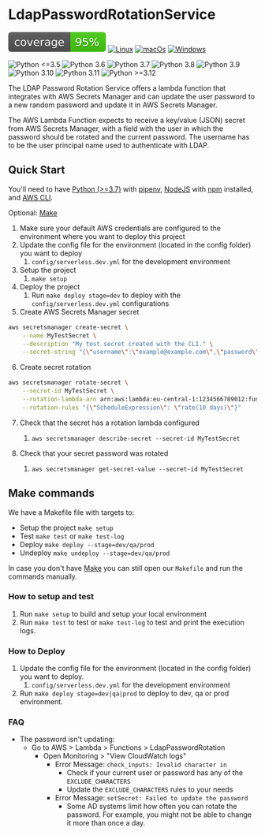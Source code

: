 # LdapPasswordRotationService

![coverage](docs/img/coverage.svg)
[![Linux](https://github.com/DanielRDias/ldap-password-rotation/actions/workflows/linux.yml/badge.svg)](https://github.com/DanielRDias/ldap-password-rotation/actions/workflows/linux.yml)
[![macOs](https://github.com/DanielRDias/ldap-password-rotation/actions/workflows/macos.yml/badge.svg)](https://github.com/DanielRDias/ldap-password-rotation/actions/workflows/macos.yml)
[![Windows](https://github.com/DanielRDias/ldap-password-rotation/actions/workflows/windows.yml/badge.svg)](https://github.com/DanielRDias/ldap-password-rotation/actions/workflows/windows.yml)

![Python <=3.5](https://img.shields.io/badge/python-<=3.5-red.svg)
![Python 3.6](https://img.shields.io/badge/python-3.6-yellow.svg)
![Python 3.7](https://img.shields.io/badge/python-3.7-green.svg)
![Python 3.8](https://img.shields.io/badge/python-3.8-green.svg)
![Python 3.9](https://img.shields.io/badge/python-3.9-green.svg)
![Python 3.10](https://img.shields.io/badge/python-3.10-green.svg)
![Python 3.11](https://img.shields.io/badge/python-3.11-green.svg)
![Python >=3.12](https://img.shields.io/badge/python->=3.12-greenyellow.svg)

The LDAP Password Rotation Service offers a lambda function that integrates with AWS Secrets Manager and can update the user password to a new random password and update it in AWS Secrets Manager.

The AWS Lambda Function expects to receive a key/value (JSON) secret from AWS Secrets Manager, with a field with the user in which the password should be rotated and the current password. The username has to be the user principal name used to authenticate with LDAP.

## Quick Start

You'll need to have [Python (>=3.7)](https://www.python.org/) with [pipenv](https://github.com/pypa/pipenv), [NodeJS](https://nodejs.org/) with [npm](https://www.npmjs.com/) installed, and [AWS CLI](https://aws.amazon.com/cli/).

Optional: [Make](https://www.gnu.org/software/make/)

1. Make sure your default AWS credentials are configured to the environment where you want to deploy this project
2. Update the config file for the environment (located in the config folder) you want to deploy
   1. `config/serverless.dev.yml` for the development environment
3. Setup the project
   1. `make setup`
4. Deploy the project
   1. Run `make deploy stage=dev` to deploy with the `config/serverless.dev.yml` configurations
5. Create AWS Secrets Manager secret

```bash
aws secretsmanager create-secret \
    --name MyTestSecret \
    --description "My test secret created with the CLI." \
    --secret-string "{\"username\":\"example@example.com\",\"password\":\"EXAMPL3-P4ssw0rd\"}"
```

6. Create secret rotation

```bash
aws secretsmanager rotate-secret \
    --secret-id MyTestSecret \
    --rotation-lambda-arn arn:aws:lambda:eu-central-1:1234566789012:function:LdapPasswordRotation-dev-app \
    --rotation-rules "{\"ScheduleExpression\": \"rate(10 days)\"}"
```

7. Check that the secret has a rotation lambda configured
   1. `aws secretsmanager describe-secret --secret-id MyTestSecret`

8. Check that your secret password was rotated
   1. `aws secretsmanager get-secret-value --secret-id MyTestSecret`

## Make commands

We have a Makefile file with targets to:

- Setup the project `make setup`
- Test `make test` or `make test-log`
- Deploy `make deploy --stage=dev/qa/prod`
- Undeploy `make undeploy --stage=dev/qa/prod`

In case you don't have [Make](https://www.gnu.org/software/make/) you can still open our `Makefile` and run the commands manually.

### How to setup and test

1. Run `make setup` to build and setup your local environment
2. Run `make test` to test or `make test-log` to test and print the execution logs.

### How to Deploy

1. Update the config file for the environment (located in the config folder) you want to deploy.
   1. `config/serverless.dev.yml` for the development environment
2. Run `make deploy stage=dev|qa|prod` to deploy to dev, qa or prod environment.

### FAQ

* The password isn't updating:
  * Go to AWS > Lambda > Functions > LdapPasswordRotation
    * Open Monitoring > "View CloudWatch logs"
      * Error Message: `check_inputs: Invalid character in`
        * Check if your current user or password has any of the `EXCLUDE_CHARACTERS`
        * Update the `EXCLUDE_CHARACTERS` rules to your needs
      * Error Message: `setSecret: Failed to update the password`
        * Some AD systems limit how often you can rotate the password. For example, you might not be able to change it more than once a day.
